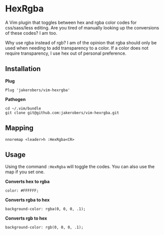 # HexRgba

A Vim plugin that toggles between hex and rgba color codes for css/sass/less
editing. Are you tired of manually looking up the conversions of these codes?  I
am too.

Why use rgba instead of rgb? I am of the opinion that rgba should only be used
when needing to add transparency to a color. If a color does not require
transparency, I use hex out of personal preference.

## Installation

**Plug**

```
Plug 'jakerobers/vim-hexrgba'
```

**Pathogen**

```
cd ~/.vim/bundle
git clone git@github.com:jakerobers/vim-hexrgba.git
```

## Mapping

```
nnoremap <leader>h :HexRgba<CR>
```

## Usage

Using the command `:HexRgba` will toggle the codes. You can also use the map if
you set one.

**Converts hex to rgba**

```
color: #FFFFFF;
```

**Converts rgba to hex**

```
background-color: rgba(0, 0, 0, .1);
```

**Converts rgb to hex**

```
background-color: rgb(0, 0, 0, .1);
```

